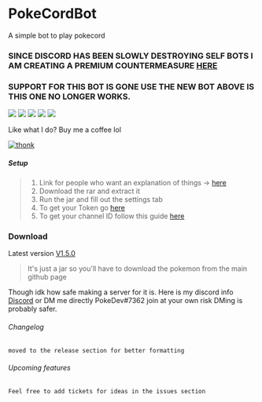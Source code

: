# PokeCordBot
A simple bot to play pokecord
###  SINCE DISCORD HAS BEEN SLOWLY DESTROYING SELF BOTS I AM CREATING A PREMIUM COUNTERMEASURE [HERE](https://github.com/MikeTheShadow/DisCatcher)

### SUPPORT FOR THIS BOT IS GONE USE THE NEW BOT ABOVE IS THIS ONE NO LONGER WORKS.


![](	https://img.shields.io/github/issues/MikeTheShadow/PokeCordBot) ![](https://img.shields.io/github/forks/MikeTheShadow/PokeCordBot) ![](https://img.shields.io/github/stars/MikeTheShadow/PokeCordBot) ![](https://img.shields.io/github/license/MikeTheShadow/PokeCordBot)
![](https://img.shields.io/badge/Latest-V1.5.0-RED?style=plastic&logo=java&?link=https://github.com/MikeTheShadow/PokeCordBot/releases/latest&link=https://github.com/MikeTheShadow/PokeCordBot/releases/latest)

Like what I do? Buy me a coffee lol

[![thonk](https://www.paypalobjects.com/en_US/i/btn/btn_donate_SM.gif)](https://www.paypal.com/cgi-bin/webscr?cmd=_s-xclick&hosted_button_id=DG6KBZ3DFBUTL&source=url)
##### Setup

> 1. Link for people who want an explanation of things -> [here](https://www.youtube.com/watch?v=lo7YCg3UQ-4&feature=youtu.be)
> 2. Download the rar and extract it
> 3. Run the jar and fill out the settings tab
> 4. To get your Token go [here](https://discordhelp.net/discord-token)
> 5. To get your channel ID follow this guide [here](https://support.discordapp.com/hc/en-us/articles/206346498-Where-can-I-find-my-User-Server-Message-ID-)

### Download

Latest version [V1.5.0](https://github.com/MikeTheShadow/PokeCordBot/releases/latest)
> It's just a jar so you'll have to download the pokemon from the main github page

Though idk how safe making a server for it is. Here is my discord info
[Discord](https://discord.gg/GqyNx2t) or DM me directly PokeDev#7362
join at your own risk DMing is probably safer.


###### Changelog
```
moved to the release section for better formatting
```
###### Upcoming features
```
Feel free to add tickets for ideas in the issues section
```
